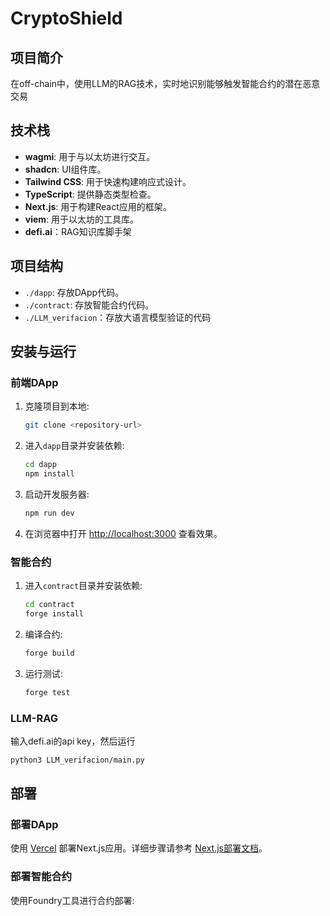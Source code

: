 # CryptoShield

## 项目简介

在off-chain中，使用LLM的RAG技术，实时地识别能够触发智能合约的潜在恶意交易

## 技术栈

- **wagmi**: 用于与以太坊进行交互。
- **shadcn**: UI组件库。
- **Tailwind CSS**: 用于快速构建响应式设计。
- **TypeScript**: 提供静态类型检查。
- **Next.js**: 用于构建React应用的框架。
- **viem**: 用于以太坊的工具库。
- **defi.ai**：RAG知识库脚手架

## 项目结构

- `./dapp`: 存放DApp代码。
- `./contract`: 存放智能合约代码。
- `./LLM_verifacion`：存放大语言模型验证的代码

## 安装与运行

### 前端DApp

1. 克隆项目到本地:
   ```bash
   git clone <repository-url>
   ```

2. 进入`dapp`目录并安装依赖:
   ```bash
   cd dapp
   npm install
   ```

3. 启动开发服务器:
   ```bash
   npm run dev
   ```

4. 在浏览器中打开 [http://localhost:3000](http://localhost:3000) 查看效果。

### 智能合约

1. 进入`contract`目录并安装依赖:
   ```bash
   cd contract
   forge install
   ```

2. 编译合约:
   ```bash
   forge build
   ```

3. 运行测试:
   ```bash
   forge test
   ```
### LLM-RAG
输入defi.ai的api key，然后运行
```bash
python3 LLM_verifacion/main.py
```

## 部署

### 部署DApp

使用 [Vercel](https://vercel.com/) 部署Next.js应用。详细步骤请参考 [Next.js部署文档](https://nextjs.org/docs/deployment)。

### 部署智能合约

使用Foundry工具进行合约部署:

